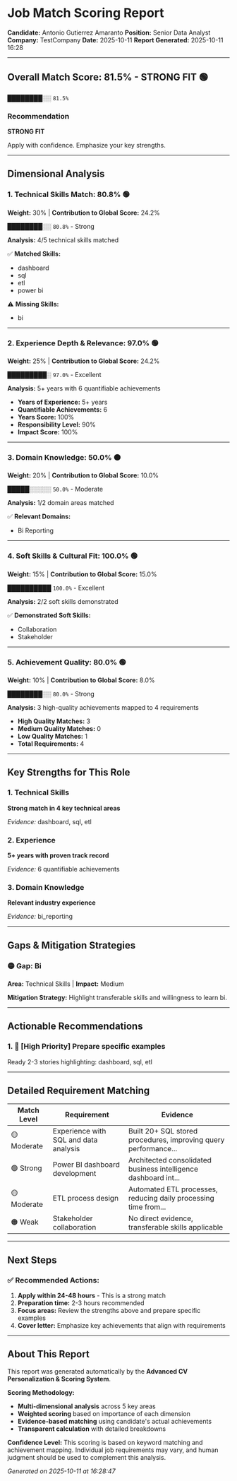 # Job Match Scoring Report

**Candidate:** Antonio Gutierrez Amaranto
**Position:** Senior Data Analyst
**Company:** TestCompany
**Date:** 2025-10-11
**Report Generated:** 2025-10-11 16:28

---

## Overall Match Score: 81.5% - STRONG FIT 🟢

**████████░░** `81.5%`

### Recommendation
**STRONG FIT**

Apply with confidence. Emphasize your key strengths.

---

## Dimensional Analysis

### 1. Technical Skills Match: 80.8% 🟢
**Weight:** 30% | **Contribution to Global Score:** 24.2%

**████████░░** `80.8%` - Strong

**Analysis:** 4/5 technical skills matched

✅ **Matched Skills:**
- dashboard
- sql
- etl
- power bi

⚠️ **Missing Skills:**
- bi

---

### 2. Experience Depth & Relevance: 97.0% 🟢
**Weight:** 25% | **Contribution to Global Score:** 24.2%

**█████████░** `97.0%` - Excellent

**Analysis:** 5+ years with 6 quantifiable achievements

- **Years of Experience:** 5+ years
- **Quantifiable Achievements:** 6
- **Years Score:** 100%
- **Responsibility Level:** 90%
- **Impact Score:** 100%

---

### 3. Domain Knowledge: 50.0% 🟠
**Weight:** 20% | **Contribution to Global Score:** 10.0%

**█████░░░░░** `50.0%` - Moderate

**Analysis:** 1/2 domain areas matched

✅ **Relevant Domains:**
- Bi Reporting

---

### 4. Soft Skills & Cultural Fit: 100.0% 🟢
**Weight:** 15% | **Contribution to Global Score:** 15.0%

**██████████** `100.0%` - Excellent

**Analysis:** 2/2 soft skills demonstrated

✅ **Demonstrated Soft Skills:**
- Collaboration
- Stakeholder

---

### 5. Achievement Quality: 80.0% 🟢
**Weight:** 10% | **Contribution to Global Score:** 8.0%

**████████░░** `80.0%` - Strong

**Analysis:** 3 high-quality achievements mapped to 4 requirements

- **High Quality Matches:** 3
- **Medium Quality Matches:** 0
- **Low Quality Matches:** 1
- **Total Requirements:** 4

---

## Key Strengths for This Role

### 1. Technical Skills

**Strong match in 4 key technical areas**

*Evidence:* dashboard, sql, etl

### 2. Experience

**5+ years with proven track record**

*Evidence:* 6 quantifiable achievements

### 3. Domain Knowledge

**Relevant industry experience**

*Evidence:* bi_reporting

---

## Gaps & Mitigation Strategies

### 🟡 Gap: Bi
**Area:** Technical Skills | **Impact:** Medium

**Mitigation Strategy:** Highlight transferable skills and willingness to learn bi.

---

## Actionable Recommendations

### 1. 🔴 [High Priority] Prepare specific examples

Ready 2-3 stories highlighting: dashboard, sql, etl

---

## Detailed Requirement Matching

| Match Level | Requirement | Evidence |
|------------|------------|----------|
| 🟡 Moderate | Experience with SQL and data analysis | Built 20+ SQL stored procedures, improving query performance... |
| 🟢 Strong | Power BI dashboard development | Architected consolidated business intelligence dashboard int... |
| 🟡 Moderate | ETL process design | Automated ETL processes, reducing daily processing time from... |
| 🟠 Weak | Stakeholder collaboration | No direct evidence, transferable skills applicable |

---

## Next Steps

### ✅ Recommended Actions:

1. **Apply within 24-48 hours** - This is a strong match
2. **Preparation time:** 2-3 hours recommended
3. **Focus areas:** Review the strengths above and prepare specific examples
4. **Cover letter:** Emphasize key achievements that align with requirements

---

## About This Report

This report was generated automatically by the **Advanced CV Personalization & Scoring System**.

**Scoring Methodology:**
- **Multi-dimensional analysis** across 5 key areas
- **Weighted scoring** based on importance of each dimension
- **Evidence-based matching** using candidate's actual achievements
- **Transparent calculation** with detailed breakdowns

**Confidence Level:** This scoring is based on keyword matching and achievement mapping. 
Individual job requirements may vary, and human judgment should be used to complement this analysis.

*Generated on 2025-10-11 at 16:28:47*
